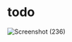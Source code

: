 # todo

![Screenshot (236)](https://github.com/dibborah/html-portfolio/assets/90625406/814ab4d2-5be6-4116-b7ac-76f57d66f9c7)
